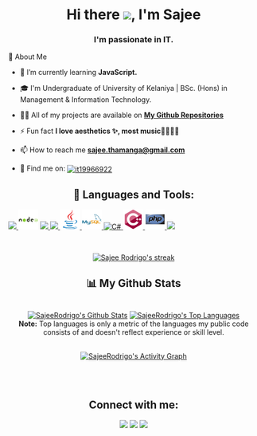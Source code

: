 
<h1 align="center">Hi there <img src="https://raw.githubusercontent.com/MartinHeinz/MartinHeinz/master/wave.gif" width="30px">, I'm Sajee</h1>

<h3 align="center">I'm passionate in IT.</h3

## 🙋‍ About Me

- 🌱 I’m currently learning **JavaScript.**

- 🎓 I'm Undergraduate of University of Kelaniya | BSc. (Hons) in Management & Information Technology.

- 👨‍💻 All of my projects are available on **[My Github Repositories](https://github.com/SajeeRodrigo)**

- ⚡ Fun fact **I love aesthetics ✨, most music🎼🎶🎵🎼**
  
- 📫 How to reach me **sajee.thamanga@gmail.com**
  
- 📲 Find me on:
<a href="https://www.hackerrank.com/sajee_thamanga" target="_blank"><img align="center" src="https://raw.githubusercontent.com/rahuldkjain/github-profile-readme-generator/master/src/images/icons/Social/hackerrank.svg" alt="it19966922" height="30" width="40" /></a>


<div align="center">

## 🚀 Languages and Tools:

<p align="left"> 
    <a href="https://developer.mozilla.org/en-US/docs/Web/JavaScript" target="_blank"> <img src="https://img.icons8.com/color/48/000000/javascript.png"/> </a> 
     <a href="https://nodejs.org" target="_blank"> <img src="https://raw.githubusercontent.com/devicons/devicon/master/icons/nodejs/nodejs-original-wordmark.svg" alt="nodejs" width="40" height="40"/></a>
    <a href="https://www.w3.org/html/" target="_blank"> <img src="https://img.icons8.com/color/48/000000/html-5.png"/> </a> 
    <a href="https://www.w3schools.com/css/" target="_blank"> <img src="https://img.icons8.com/color/48/000000/css3.png"/> </a> 
     <a href="https://www.java.com" target="_blank"> <img src="https://raw.githubusercontent.com/devicons/devicon/master/icons/java/java-original.svg" alt="java" width="40" height="40"/> </a>   
       <a href="https://www.mysql.com/" target="_blank"> <img src="https://raw.githubusercontent.com/devicons/devicon/master/icons/mysql/mysql-original-wordmark.svg" alt="mysql" width="40" height=40"/> </a> 
         <a href="https://docs.microsoft.com/en-us/dotnet/csharp/" target="_blank"> <img src="https://e7.pngegg.com/pngimages/520/669/png-clipart-c-logo-c-programming-language-computer-icons-computer-programming-programming-miscellaneous-blue-thumbnail.png" alt="C#" width="40" height="40"/> </a> 
           <a href="https://www.w3schools.com/cpp/" target="_blank"> <img src="https://raw.githubusercontent.com/devicons/devicon/master/icons/cplusplus/cplusplus-original.svg" alt="cplusplus" width="40" height="40"/> </a>
<a href="https://www.php.net" target="_blank"> <img src="https://raw.githubusercontent.com/devicons/devicon/master/icons/php/php-original.svg" alt="php" width="40" height="40"/>
  </a>
     <a href="https://www.cprogramming.com/" target="_blank"> <img src="https://img.icons8.com/fluency/48/000000/laravel.png"/> </a> 
 </p>

<br/>

<p align="center">
    <a href="https://github.com/SajeeRodrigo/github-readme-streak-stats">
        <img title="🔥 Get streak stats for your profile at git.io/streak-stats" alt="Sajee Rodrigo's streak" src="https://github-readme-streak-stats.herokuapp.com/?user=SajeeRodrigo&theme=black-ice&hide_border=true&stroke=0000&background=060A0CD0"/>
    </a>
</p>

## 📊 My Github Stats

  <br/>
    <a href="https://github.com/SajeeRodrigo/github-readme-stats"><img alt="SajeeRodrigo's Github Stats" src="https://github-readme-stats.vercel.app/api?username=SajeeRodrigo&show_icons=true&count_private=true&theme=react&hide_border=true&bg_color=0D1117" /></a>
  <a href="https://github.com/SajeeRodrigo/github-readme-stats"><img alt="SajeeRodrigo's Top Languages" src="https://github-readme-stats.vercel.app/api/top-langs/?username=SajeeRodrigo&langs_count=8&count_private=true&layout=compact&theme=react&hide_border=true&bg_color=0D1117" /></a>
  <br/>
  <b>Note:</b> Top languages is only a metric of the languages my public code consists of and doesn't reflect experience or skill level.


<br/>
    

<br/>

<a href="https://github.com/SajeeRodrigo/github-readme-activity-graph"><img alt="SajeeRodrigo's Activity Graph" src="https://activity-graph.herokuapp.com/graph?username=SajeeRodrigo&bg_color=0D1117&color=5BCDEC&line=5BCDEC&point=FFFFFF&hide_border=true" /></a>

<br/>
<br/>

## Connect with me:
<p align="left">


<a href = ""><img src="https://img.icons8.com/fluent/48/000000/twitter.png"/></a>
<a href = " "><img src="https://img.icons8.com/fluent/48/000000/instagram-new.png"/></a>
<a href="https://www.linkedin.com/in/sajeerodrigo/" target="_blank"><img src="https://img.icons8.com/fluent/48/000000/linkedin.png" /></a>

</p>
